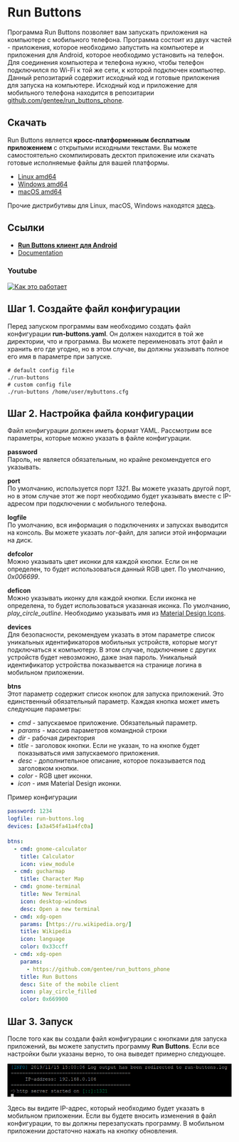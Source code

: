 # Run Buttons

Программа Run Buttons позволяет вам запускать приложения на компьютере с мобильного телефона. Программа состоит из двух частей - приложения, которое необходимо запустить на компьютере и приложения для Android, которое необходимо установить на телефон. Для соединения компьютера и телефона нужно, чтобы телефон подключился по Wi-Fi к той же сети, к которой подключен компьютер.
Данный репозитарий содержит исходный код и готовые приложения для запуска на компьютере. Исходный код и приложение для мобильного телефона находится в репозитарии [github.com/gentee/run_buttons_phone](https://github.com/gentee/run_buttons_phone).

## Скачать

Run Buttons является **кросс-платформенным бесплатным приложением** с открытыми исходными текстами. Вы можете самостоятельно скомпилировать десктоп приложение или скачать готовые исполняемые файлы для вашей платформы.

- [Linux amd64](https://github.com/gentee/run-buttons/releases/download/v1.0.0/run-buttons-1.0.0-linux-amd64.zip)
- [Windows amd64](https://github.com/gentee/run-buttons/releases/download/v1.0.0/run-buttons-1.0.0-windows-amd64.zip)
- [macOS amd64](https://github.com/gentee/run-buttons/releases/download/v1.0.0/run-buttons-1.0.0-darwin-amd64.zip)

Прочие дистрибутивы для Linux, macOS, Windows находятся [здесь](https://github.com/gentee/run-buttons/releases).

## Ссылки

- **[Run Buttons клиент для Android](https://github.com/gentee/run_buttons_phone)**
- [Documentation](README.md)

### Youtube
[![Как это работает](https://img.youtube.com/vi/ipd8pMGdaSs/0.jpg)](https://www.youtube.com/watch?v=ipd8pMGdaSs)

## Шаг 1. Создайте файл конфигурации

Перед запуском программы вам необходимо создать файл конфигурации **run-buttons.yaml**. Он должен находится в той же директории, что и программа. Вы можете переименовать этот файл и хранить его где угодно, но в этом случае, вы должны указывать полное его имя в параметре при запуске.

```
# default config file
./run-buttons
# custom config file
./run-buttons /home/user/mybuttons.cfg
```

## Шаг 2. Настройка файла конфигурации

Файл конфигурации должен иметь формат YAML. Рассмотрим все параметры, которые можно указать в файле конфигурации.  

**password**  
Пароль, не является обязательным, но крайне рекомендуется его указывать.  

**port**  
По умолчанию, используется порт *1321*. Вы можете указать другой порт, но в этом случае этот же порт необходимо будет указывать вместе с IP-адресом при подключении с мобильного телефона.

**logfile**  
По умолчанию, вся информация о подключениях и запусках выводится на консоль. Вы можете указать лог-файл, для записи этой информации на диск. 

**defcolor**  
Можно указывать цвет иконки для каждой кнопки. Если он не определен, то будет использоваться данный RGB цвет. По умолчанию, *0x006699*.

**deficon**  
Можно указывать иконку для каждой кнопки. Если иконка не определена, то будет использоваться указанная иконка. По умолчанию, *play_circle_outline*.  Необходимо указывать имя из [Material Design Icons](https://material.io/resources/icons/?style=baseline). 

**devices**  
Для безопасности, рекомендуем указать в этом параметре список уникальных идентификаторов мобильных устройств, которые могут подключаться к компьютеру.  В этом случае, подключение с других устройств будет невозможно, даже зная пароль. Уникальный идентификатор устройства показывается на странице логина в мобильном приложении.

**btns**  
Этот параметр содержит список кнопок для запуска приложений. Это единственный обязательный параметр.  Каждая кнопка может иметь следующие параметры:

  * *cmd* - запускаемое приложение. Обязательный параметр.
  * *params* - массив параметров командной строки
  * *dir* - рабочая директория
  * *title* - заголовок кнопки. Если не указан, то на кнопке будет показываться имя запускаемого приложения.
  * *desc* - дополнительное описание, которое показывается под заголовком кнопки.
  * *color* - RGB цвет иконки.
  * *icon* - имя Material Design иконки.

Пример конфигурации
``` yaml
password: 1234
logfile: run-buttons.log
devices: [a3a454fa41a4fc0a]

btns:
  - cmd: gnome-calculator
    title: Calculator
    icon: view_module
  - cmd: gucharmap
    title: Character Map
  - cmd: gnome-terminal
    title: New Terminal
    icon: desktop-windows
    desc: Open a new terminal
  - cmd: xdg-open
    params: [https://ru.wikipedia.org/]
    title: Wikipedia
    icon: language
    color: 0x33ccff
  - cmd: xdg-open
    params: 
      - https://github.com/gentee/run_buttons_phone
    title: Run Buttons
    desc: Site of the mobile client
    icon: play_circle_filled
    color: 0x669900
```

## Шаг 3. Запуск

После того как вы создали файл конфигурации с кнопками для запуска приложений, вы можете запустить программу **Run Buttons**. Если все настройки были указаны верно, то она выведет примерно следующее. 

![Run buttons](start.png)

Здесь вы видите IP-адрес, который необходимо будет указать в мобильном приложении. Если вы будете вносить изменения в файл конфигурации, то вы должны перезапускать программу. В мобильном приложении достаточно нажать на кнопку обновления.